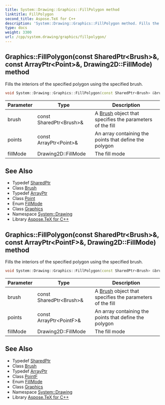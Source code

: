 ```yaml
---
title: System::Drawing::Graphics::FillPolygon method
linktitle: FillPolygon
second_title: Aspose.TeX for C++
description: 'System::Drawing::Graphics::FillPolygon method. Fills the interiors of the specified polygon using the specified brush in C++.'
type: docs
weight: 3300
url: /cpp/system.drawing/graphics/fillpolygon/
---
```

## Graphics::FillPolygon(const SharedPtr\<Brush\>\&, const ArrayPtr\<Point\>\&, Drawing2D::FillMode) method


Fills the interiors of the specified polygon using the specified brush.

```cpp
void System::Drawing::Graphics::FillPolygon(const SharedPtr<Brush> &brush, const ArrayPtr<Point> &points, Drawing2D::FillMode fillMode=Drawing2D::FillMode::Alternate)
```


| Parameter | Type | Description |
| --- | --- | --- |
| brush | const SharedPtr\<Brush\>\& | A [Brush](../../brush/) object that specifies the parameters of the fill |
| points | const ArrayPtr\<Point\>\& | An array containing the points that define the polygon |
| fillMode | Drawing2D::FillMode | The fill mode |

## See Also

* Typedef [SharedPtr](../../../system/sharedptr/)
* Class [Brush](../../brush/)
* Typedef [ArrayPtr](../../../system/arrayptr/)
* Class [Point](../../point/)
* Enum [FillMode](../../../system.drawing.drawing2d/fillmode/)
* Class [Graphics](../)
* Namespace [System::Drawing](../../)
* Library [Aspose.TeX for C++](../../../)
## Graphics::FillPolygon(const SharedPtr\<Brush\>\&, const ArrayPtr\<PointF\>\&, Drawing2D::FillMode) method


Fills the interiors of the specified polygon using the specified brush.

```cpp
void System::Drawing::Graphics::FillPolygon(const SharedPtr<Brush> &brush, const ArrayPtr<PointF> &points, Drawing2D::FillMode fillMode=Drawing2D::FillMode::Alternate)
```


| Parameter | Type | Description |
| --- | --- | --- |
| brush | const SharedPtr\<Brush\>\& | A [Brush](../../brush/) object that specifies the parameters of the fill |
| points | const ArrayPtr\<PointF\>\& | An array containing the points that define the polygon |
| fillMode | Drawing2D::FillMode | The fill mode |

## See Also

* Typedef [SharedPtr](../../../system/sharedptr/)
* Class [Brush](../../brush/)
* Typedef [ArrayPtr](../../../system/arrayptr/)
* Class [PointF](../../pointf/)
* Enum [FillMode](../../../system.drawing.drawing2d/fillmode/)
* Class [Graphics](../)
* Namespace [System::Drawing](../../)
* Library [Aspose.TeX for C++](../../../)
